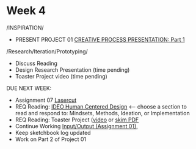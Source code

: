 # Week 4

/INSPIRATION/
* PRESENT PROJECT 01 [CREATIVE PROCESS PRESENTATION: Part 1](creative_process.md) 

/Research/Iteration/Prototyping/
* Discuss Reading
* Design Research Presentation (time pending)
* Toaster Project video (time pending)

DUE NEXT WEEK:
* Assignment 07 [Lasercut](lasercut.md)
* REQ Reading: [IDEO Human Centered Design](https://drive.google.com/open?id=187hYjorIpv2Xf7bAYMwlq7lHGVv9USq3) <-- choose a section to read and respond to: Mindsets, Methods, Ideation, or Implementation 
* REQ Reading: Toaster Project ([video](https://www.ted.com/talks/thomas_thwaites_how_i_built_a_toaster_from_scratch?language=en&utm_campaign=tedspread&utm_medium=referral&utm_source=tedcomshare) or [skim PDF](https://drive.google.com/open?id=1b2rRTQ0PP6on-Dh94D24ZS33ndu9DC0F)
* Continue Working [Input/Output (Assignment 01),](constant_inputoutput.md) 
* Keep sketchbook log updated
* Work on Part 2 of Project 01 
